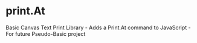 # print.At
Basic Canvas Text Print Library - Adds a Print.At command to JavaScript - For future Pseudo-Basic project
